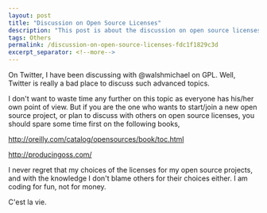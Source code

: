 ```yaml
---
layout: post
title: "Discussion on Open Source Licenses"
description: "This post is about the discussion on open source licenses."
tags: Others
permalink: /discussion-on-open-source-licenses-fdc1f1829c3d
excerpt_separator: <!--more-->
---
```

On Twitter, I have been discussing with @walshmichael on GPL. Well, Twitter is really a bad place to discuss such advanced topics.
<!--more-->

I don't want to waste time any further on this topic as everyone has his/her own point of view. But if you are the one who wants to start/join a new open source project, or plan to discuss with others on open source licenses, you should spare some time first on the following books,

http://oreilly.com/catalog/opensources/book/toc.html

http://producingoss.com/

I never regret that my choices of the licenses for my open source projects, and with the knowledge I don't blame others for their choices either. I am coding for fun, not for money.

C'est la vie.

